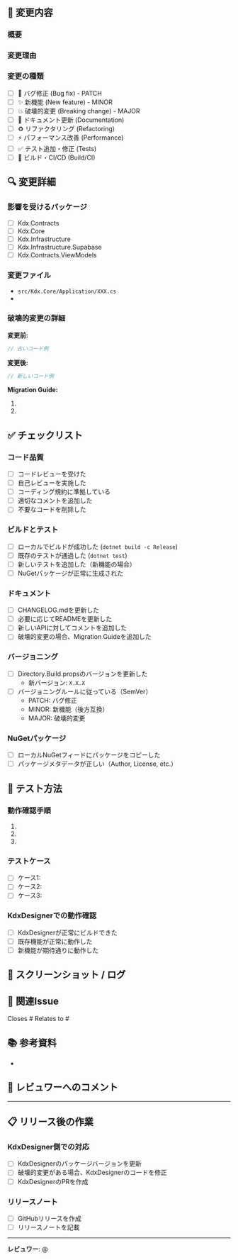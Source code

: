 ## 📝 変更内容

### 概要
<!-- 変更内容を簡潔に説明してください -->


### 変更理由
<!-- なぜこの変更が必要なのか説明してください -->


### 変更の種類
<!-- 該当するものにチェック [x] を入れてください -->

- [ ] 🐛 バグ修正 (Bug fix) - PATCH
- [ ] ✨ 新機能 (New feature) - MINOR
- [ ] 💥 破壊的変更 (Breaking change) - MAJOR
- [ ] 📝 ドキュメント更新 (Documentation)
- [ ] ♻️ リファクタリング (Refactoring)
- [ ] ⚡ パフォーマンス改善 (Performance)
- [ ] ✅ テスト追加・修正 (Tests)
- [ ] 🔧 ビルド・CI/CD (Build/CI)

## 🔍 変更詳細

### 影響を受けるパッケージ
<!-- 変更があったパッケージにチェック [x] を入れてください -->

- [ ] Kdx.Contracts
- [ ] Kdx.Core
- [ ] Kdx.Infrastructure
- [ ] Kdx.Infrastructure.Supabase
- [ ] Kdx.Contracts.ViewModels

### 変更ファイル
<!-- 主要な変更ファイルをリストアップしてください -->

- `src/Kdx.Core/Application/XXX.cs`
-

### 破壊的変更の詳細
<!-- 破壊的変更がある場合のみ記入してください -->

**変更前:**
```csharp
// 古いコード例
```

**変更後:**
```csharp
// 新しいコード例
```

**Migration Guide:**
<!-- KdxDesignerでの対応方法を記載 -->
1.
2.

## ✅ チェックリスト

### コード品質
- [ ] コードレビューを受けた
- [ ] 自己レビューを実施した
- [ ] コーディング規約に準拠している
- [ ] 適切なコメントを追加した
- [ ] 不要なコードを削除した

### ビルドとテスト
- [ ] ローカルでビルドが成功した (`dotnet build -c Release`)
- [ ] 既存のテストが通過した (`dotnet test`)
- [ ] 新しいテストを追加した（新機能の場合）
- [ ] NuGetパッケージが正常に生成された

### ドキュメント
- [ ] CHANGELOG.mdを更新した
- [ ] 必要に応じてREADMEを更新した
- [ ] 新しいAPIに対してコメントを追加した
- [ ] 破壊的変更の場合、Migration Guideを追加した

### バージョニング
- [ ] Directory.Build.propsのバージョンを更新した
  - 新バージョン: `X.X.X`
- [ ] バージョニングルールに従っている（SemVer）
  - PATCH: バグ修正
  - MINOR: 新機能（後方互換）
  - MAJOR: 破壊的変更

### NuGetパッケージ
- [ ] ローカルNuGetフィードにパッケージをコピーした
- [ ] パッケージメタデータが正しい（Author, License, etc.）

## 🧪 テスト方法

### 動作確認手順
<!-- このPRの変更を確認する手順を記載してください -->

1.
2.
3.

### テストケース
<!-- 実施したテストケースをリストアップしてください -->

- [ ] ケース1:
- [ ] ケース2:
- [ ] ケース3:

### KdxDesignerでの動作確認
<!-- KdxDesignerアプリケーションでの動作確認を記載 -->

- [ ] KdxDesignerが正常にビルドできた
- [ ] 既存機能が正常に動作した
- [ ] 新機能が期待通りに動作した

## 📸 スクリーンショット / ログ

<!-- 必要に応じてスクリーンショットやログを追加してください -->


## 🔗 関連Issue

<!-- 関連するIssueがあればリンクしてください -->

Closes #
Relates to #

## 📚 参考資料

<!-- 参考にしたドキュメントやリンクがあれば記載してください -->

-

## 💬 レビュワーへのコメント

<!-- レビュワーに特に見てほしい点や、注意点があれば記載してください -->


---

## 📋 リリース後の作業

### KdxDesigner側での対応
- [ ] KdxDesignerのパッケージバージョンを更新
- [ ] 破壊的変更がある場合、KdxDesignerのコードを修正
- [ ] KdxDesignerのPRを作成

### リリースノート
- [ ] GitHubリリースを作成
- [ ] リリースノートを記載

---

**レビュワー**: @<!-- レビュワーをメンション -->
